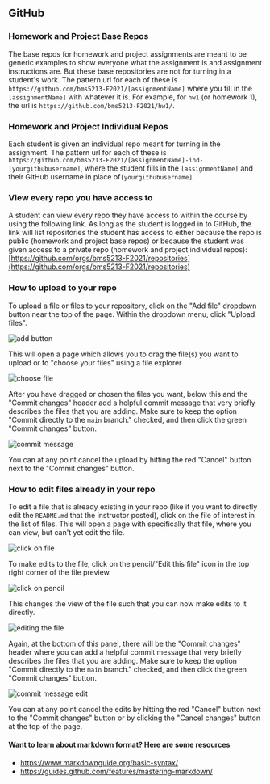 ## GitHub

### Homework and Project Base Repos

The base repos for homework and project assignments are meant to be generic examples to show everyone what the assignment is and assignment instructions are. But these base repositories are not for turning in a student's work.
The pattern url for each of these is `https://github.com/bms5213-F2021/[assignmentName]` where you fill in the `[assignmentName]` with whatever it is. For example, for `hw1` (or homework 1), the url is `https://github.com/bms5213-F2021/hw1/`.

### Homework and Project Individual Repos

Each student is given an individual repo meant for turning in the assignment. The pattern url for each of these is `https://github.com/bms5213-F2021/[assignmentName]-ind-[yourgithubusername]`, where the student fills in the `[assignmentName]` and their GitHub username in place of`[yourgithubusername]`.

### View every repo you have access to

A student can view every repo they have access to within the course by using the following link. As long as the student is logged in to GitHub, the link will list repositories the student has access to either because the repo is public (homework and project base repos) or because the student was given access to a private repo (homework and project individual repos): [https://github.com/orgs/bms5213-F2021/repositories](https://github.com/orgs/bms5213-F2021/repositories)

### How to upload to your repo

To upload a file or files to your repository, click on the "Add  file" dropdown button near the top of the page. Within the dropdown menu, click "Upload files".

![add button]("images/github_add.png")

This will open a page which allows you to drag the file(s) you want to upload or to "choose your files" using a file explorer

![choose file]("images/github_choose.png")

After you have dragged or chosen the files you want, below this and the "Commit changes" header add a helpful commit message that very briefly describes the files that you are adding. Make sure to keep the option "Commit directly to the `main` branch." checked, and then click the green "Commit changes" button.

![commit message]("images/github_commit.png")

You can at any point cancel the upload by hitting the red "Cancel" button next to the "Commit changes" button.

### How to edit files already in your repo

To edit a file that is already existing in your repo (like if you want to directly edit the `README.md` that the instructor posted), click on the file of interest in the list of files. This will open a page with specifically that file, where you can view, but can't yet edit the file.

![click on file]("images/github_click_foi.png")

To make edits to the file, click on the pencil/"Edit this file" icon in the top right corner of the file preview.

![click on pencil]("images/github_pencil.png")

This changes the view of the file such that you can now make edits to it directly.

![editing the file]("images/github_editing.png")

Again, at the bottom of this panel, there will be the "Commit changes" header where you can add a helpful commit message that very briefly describes the files that you are adding. Make sure to keep the option "Commit directly to the `main` branch." checked, and then click the green "Commit changes" button.

![commit message edit]("images/github_commit_by_edit.png")

You can at any point cancel the edits by hitting the red "Cancel" button next to the "Commit changes" button or by clicking the "Cancel changes" button at the top of the page.

#### Want to learn about markdown format? Here are some resources

* https://www.markdownguide.org/basic-syntax/
* https://guides.github.com/features/mastering-markdown/
